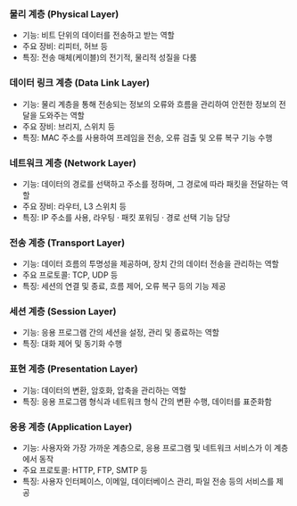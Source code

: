 ### 물리 계층 (Physical Layer)
- 기능: 비트 단위의 데이터를 전송하고 받는 역할
- 주요 장비: 리피터, 허브 등
- 특징: 전송 매체(케이블)의 전기적, 물리적 성질을 다룸

### 데이터 링크 계층 (Data Link Layer)
- 기능: 물리 계층을 통해 전송되는 정보의 오류와 흐름을 관리하여 안전한 정보의 전달을 도와주는 역할
- 주요 장비: 브리지, 스위치 등
- 특징: MAC 주소를 사용하여 프레임을 전송, 오류 검출 및 오류 복구 기능 수행

### 네트워크 계층 (Network Layer)
- 기능: 데이터의 경로를 선택하고 주소를 정하며, 그 경로에 따라 패킷을 전달하는 역할
- 주요 장비: 라우터, L3 스위치 등
- 특징: IP 주소를 사용, 라우팅 · 패킷 포워딩 · 경로 선택 기능 담당

### 전송 계층 (Transport Layer)
- 기능: 데이터 흐름의 투명성을 제공하며, 장치 간의 데이터 전송을 관리하는 역할
- 주요 프로토콜: TCP, UDP 등
- 특징: 세션의 연결 및 종료, 흐름 제어, 오류 복구 등의 기능 제공

### 세션 계층 (Session Layer)
- 기능: 응용 프로그램 간의 세션을 설정, 관리 및 종료하는 역할
- 특징: 대화 제어 및 동기화 수행

### 표현 계층 (Presentation Layer)
- 기능: 데이터의 변환, 암호화, 압축을 관리하는 역할
- 특징: 응용 프로그램 형식과 네트워크 형식 간의 변환 수행, 데이터를 표준화함

### 응용 계층 (Application Layer)
- 기능: 사용자와 가장 가까운 계층으로, 응용 프로그램 및 네트워크 서비스가 이 계층에서 동작
- 주요 프로토콜: HTTP, FTP, SMTP 등
- 특징: 사용자 인터페이스, 이메일, 데이터베이스 관리, 파일 전송 등의 서비스를 제공